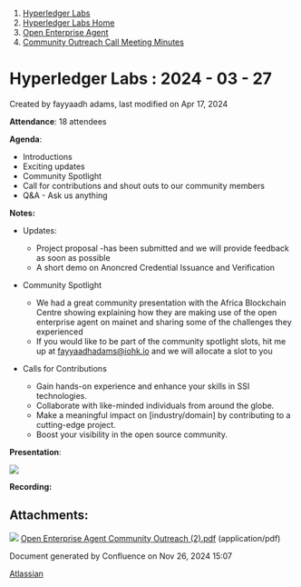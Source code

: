 1. [Hyperledger Labs](index.html)
2. [Hyperledger Labs Home](Hyperledger-Labs-Home_20283400.html)
3. [Open Enterprise Agent](Open-Enterprise-Agent_20290912.html)
4. [Community Outreach Call Meeting Minutes](Community-Outreach-Call-Meeting-Minutes_20291048.html)

# Hyperledger Labs : 2024 - 03 - 27

Created by fayyaadh adams, last modified on Apr 17, 2024

**Attendance**: 18 attendees

**Agenda**: 

- Introductions
- Exciting updates
- Community Spotlight
- Call for contributions and shout outs to our community members
- Q&amp;A - Ask us anything

**Notes:**

- Updates:
  
  - Project proposal -has been submitted and we will provide feedback as soon as possible
  - A short demo on Anoncred Credential Issuance and Verification
- Community Spotlight
  
  - We had a great community presentation with the Africa Blockchain Centre showing explaining how they are making use of the open enterprise agent on mainet and sharing some of the challenges they experienced
  - If you would like to be part of the community spotlight slots, hit me up at [fayyaadhadams@iohk.io](mailto:fayyaadhadams@iohk.io) and we will allocate a slot to you
- Calls for Contributions
  
  - Gain hands-on experience and enhance your skills in SSI technologies.
  - Collaborate with like-minded individuals from around the globe.
  - Make a meaningful impact on \[industry/domain] by contributing to a cutting-edge project.
  - Boost your visibility in the open source community.

**Presentation**:

[![](attachments/thumbnails/20291077/20294557)](attachments/20291077/20294557.pdf)

**Recording:**

## Attachments:

![](images/icons/bullet_blue.gif) [Open Enterprise Agent Community Outreach (2).pdf](attachments/20291077/20294557.pdf) (application/pdf)

Document generated by Confluence on Nov 26, 2024 15:07

[Atlassian](http://www.atlassian.com/)
